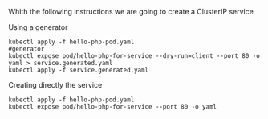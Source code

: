 Whith the following instructions we are going to create a ClusterIP service

Using a generator

```
kubectl apply -f hello-php-pod.yaml
#generator
kubectl expose pod/hello-php-for-service --dry-run=client --port 80 -o yaml > service.generated.yaml
kubectl apply -f service.generated.yaml
```

Creating directly the service

```
kubectl apply -f hello-php-pod.yaml
kubectl expose pod/hello-php-for-service --port 80 -o yaml
```
